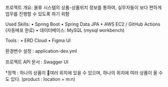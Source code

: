 프로젝트 개요:
물류 시스템의 상품-상품위치 정보를 통하여, 실무자들이 보다 편하게 업무를 진행할 수 있도록 하기 위함

Used Skills:
	•	Spring Boot
  • Spring Data JPA
	•	AWS EC2 / GitHub Actions (자동배포 완료)
	•	데이터베이스: MySQL (mysql workbench) 

Tools :
  • ERD Cloud
  • Figma UI

 환경변수 설정 :
 application-dev.yml

 프로젝트 API 문서 :
 Swagger UI

 *정책 :
 하나의 상품이 여러 위치에 있을 수 있으며,
 하나의 위치에 여러 상품이 올 수도 있다.
 (product : location = m:n)
 

 
